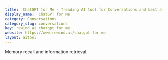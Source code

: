 ```yaml
---
title:  ChatGPT for Me - Trending AI tool for Conversations and best alternatives
display_name:  ChatGPT for Me
category: Conversations
category_slug: conversations
key: rewind_ai_chatgpt_for_me
website: https://www.rewind.ai/chatgpt-for-me
layout: aitool
---
```


Memory recall and information retrieval.
